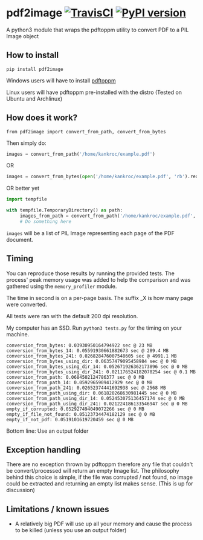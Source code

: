 # pdf2image [![TravisCI](https://travis-ci.org/Belval/pdf2image.svg?branch=master)](https://travis-ci.org/Belval/pdf2image) [![PyPI version](https://badge.fury.io/py/pdf2image.svg)](https://badge.fury.io/py/pdf2image)
A python3 module that wraps the pdftoppm utility to convert PDF to a PIL Image object

## How to install

` pip install pdf2image `

Windows users will have to install [pdftoppm](https://sourceforge.net/projects/poppler-win32/)

Linux users will have pdftoppm pre-installed with the distro (Tested on Ubuntu and Archlinux)

## How does it work?
` from pdf2image import convert_from_path, convert_from_bytes `

Then simply do:

``` py
images = convert_from_path('/home/kankroc/example.pdf')
```

OR

``` py
images = convert_from_bytes(open('/home/kankroc/example.pdf', 'rb').read())
```

OR better yet

``` py
import tempfile

with tempfile.TemporaryDirectory() as path:
     images_from_path = convert_from_path('/home/kankroc/example.pdf', output_folder=path)
     # Do something here
```

`images` will be a list of PIL Image representing each page of the PDF document.

## Timing

You can reproduce those results by running the provided tests. The process' peak memory usage was added to help the comparison and was gathered using the `memory_profiler` module.

The time in second is on a per-page basis. The suffix \_X is how many page were converted.

All tests were ran with the default 200 dpi resolution.

My computer has an SSD. Run `python3 tests.py` for the timing on your machine.

```
conversion_from_bytes: 0.03930950164794922 sec @ 23 MB
conversion_from_bytes_14: 0.05591930661882673 sec @ 289.4 MB
conversion_from_bytes_241: 0.026828476007548605 sec @ 4991.1 MB
conversion_from_bytes_using_dir: 0.06357479095458984 sec @ 0 MB
conversion_from_bytes_using_dir_14: 0.052671926362173896 sec @ 0 MB
conversion_from_bytes_using_dir_241: 0.021176524182078254 sec @ 0.1 MB
conversion_from_path: 0.0684502124786377 sec @ 0 MB
conversion_from_path_14: 0.0592965909412929 sec @ 0 MB
conversion_from_path_241: 0.02652374441692938 sec @ 2568 MB
conversion_from_path_using_dir: 0.061820268630981445 sec @ 0 MB
conversion_from_path_using_dir_14: 0.052453075136457174 sec @ 0 MB
conversion_from_path_using_dir_241: 0.021224186133546947 sec @ 0 MB
empty_if_corrupted: 0.052927494049072266 sec @ 0 MB
empty_if_file_not_found: 0.05123734474182129 sec @ 0 MB
empty_if_not_pdf: 0.0519101619720459 sec @ 0 MB
```

Bottom line: Use an output folder

## Exception handling

There are no exception thrown by pdftoppm therefore any file that couldn't be convert/processed will return an empty Image list. The philosophy behind this choice is simple, if the file was corrupted / not found, no image could be extracted and returning an empty list makes sense. (This is up for discussion)

## Limitations / known issues

- A relatively big PDF will use up all your memory and cause the process to be killed (unless you use an output folder)
